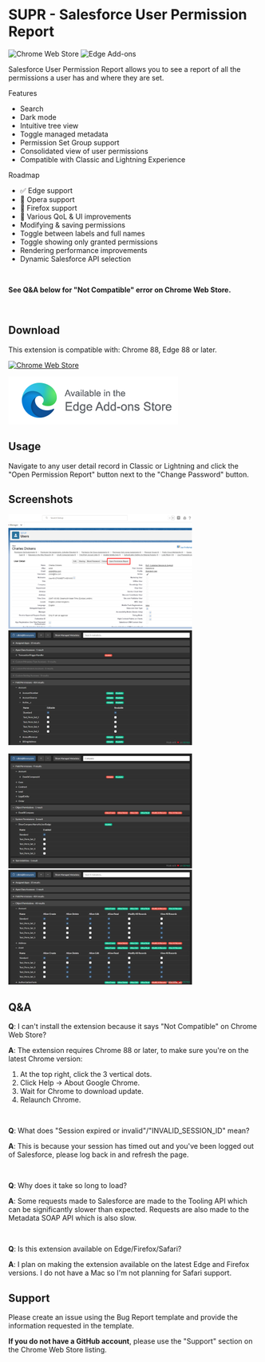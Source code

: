 # SUPR - Salesforce User Permission Report

![Chrome Web Store](https://img.shields.io/chrome-web-store/v/gkibdicghcpcikhjpgjoijpobdipklnp?style=flat-square)
![Edge Add-ons](https://img.shields.io/badge/edge%20add--ons-v1.2.2-blue?style=flat-square)

Salesforce User Permission Report allows you to see a report of all the permissions a user has and where they are set.

Features
 - Search
 - Dark mode
 - Intuitive tree view
 - Toggle managed metadata
 - Permission Set Group support
 - Consolidated view of user permissions
 - Compatible with Classic and Lightning Experience

Roadmap
 - ✅ Edge support
 - 🔄 Opera support
 - 🔄 Firefox support
 - 🔄 Various QoL & UI improvements
 - Modifying & saving permissions
 - Toggle between labels and full names
 - Toggle showing only granted permissions
 - Rendering performance improvements
 - Dynamic Salesforce API selection
 
<br />

**See Q&A below for "Not Compatible" error on Chrome Web Store.**

<br />

## Download

This extension is compatible with: Chrome 88, Edge 88 or later.

<a href="https://chrome.google.com/webstore/detail/salesforce-user-permissio/gkibdicghcpcikhjpgjoijpobdipklnp">

![Chrome Web Store](https://storage.googleapis.com/chrome-gcs-uploader.appspot.com/image/WlD8wC6g8khYWPJUsQceQkhXSlv1/mPGKYBIR2uCP0ApchDXE.png)

</a>

<a href="https://microsoftedge.microsoft.com/addons/detail/pmmmcgfoemljdfcjcifnepmomnkcghjl">

![Chrome Web Store](/branding/edge.png)

</a>

## Usage

Navigate to any user detail record in Classic or Lightning and click the "Open Permission Report" button next to the "Change Password" button.

## Screenshots

<p>
    <img src="branding/screenshots/user-detail.jpg" height="230">
    <img src="branding/screenshots/basic.jpg" height="230">
</p>

<p>
    <img src="branding/screenshots/filtering.jpg" height="230">
    <img src="branding/screenshots/object-perms.jpg" height="230">
</p>

## Q&A

**Q**: I can't install the extension because it says "Not Compatible" on Chrome Web Store?

**A**: The extension requires Chrome 88 or later, to make sure you're on the latest Chrome version:
1. At the top right, click the 3 vertical dots.
2. Click Help -> About Google Chrome.
3. Wait for Chrome to download update.
4. Relaunch Chrome.

<br />

**Q**: What does "Session expired or invalid"/"INVALID_SESSION_ID" mean?

**A**: This is because your session has timed out and you've been logged out of Salesforce, please log back in and refresh the page.

<br />

**Q**: Why does it take so long to load?

**A**: Some requests made to Salesforce are made to the Tooling API which can be significantly slower than expected. Requests are also made to the Metadata SOAP API which is also slow.

<br />

**Q**: Is this extension available on Edge/Firefox/Safari?

**A**: I plan on making the extension available on the latest Edge and Firefox versions. I do not have a Mac so I'm not planning for Safari support.

## Support

Please create an issue using the Bug Report template and provide the information requested in the template.

**If you do not have a GitHub account**, please use the "Support" section on the Chrome Web Store listing.

